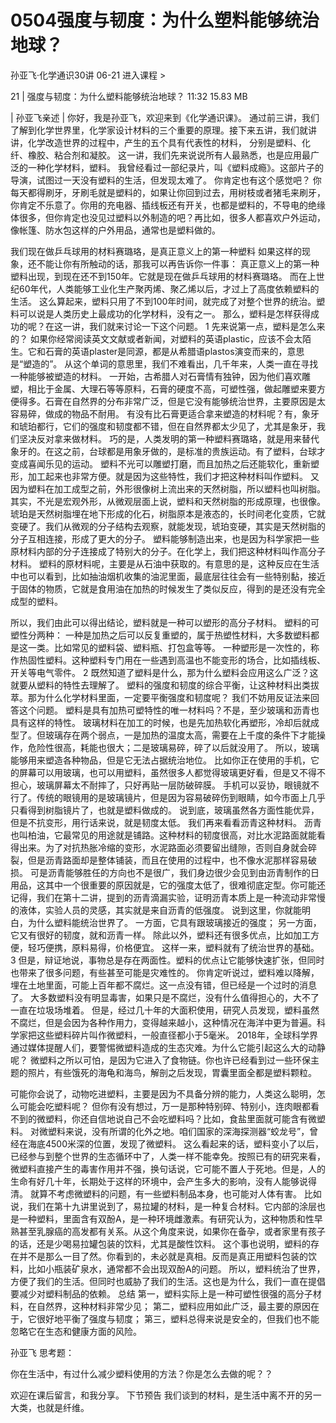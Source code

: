 # 0504强度与韧度：为什么塑料能够统治地球？


孙亚飞·化学通识30讲
06-21
进入课程 >

21 | 强度与韧度：为什么塑料能够统治地球？
11:32 15.83 MB

| 孙亚飞亲述 |
你好，我是孙亚飞，欢迎来到《化学通识课》。
通过前三讲，我们了解到化学世界里，化学家设计材料的三个重要的原理。接下来五讲，我们就讲讲，化学改造世界的过程中，产生的五个具有代表性的材料， 分别是塑料、化纤、橡胶、粘合剂和凝胶。
这一讲，我们先来说说所有人最熟悉，也是应用最广泛的一种化学材料，塑料。
我曾经看过一部纪录片，叫《塑料成瘾》。这部片子的导演，试图过一天没有塑料的生活，但发现太难了。
你肯定也有这个感觉吧？
你每天都得刷牙，牙刷毛就是塑料的，如果让你回到过去，用树枝或者猪毛来刷牙，你肯定不乐意了。你用的充电器、插线板还有开关，也都是塑料的，不导电的绝缘体很多，但你肯定也没见过塑料以外制造的吧？再比如，很多人都喜欢户外运动，像帐篷、防水包这样的户外用品，通常也是塑料做的。

我们现在做乒乓球用的材料赛璐珞，是真正意义上的第一种塑料
如果这样的现象，还不能让你有所触动的话，那我可以再告诉你一件事：
真正意义上的第一种塑料出现，到现在还不到150年。它就是现在做乒乓球用的材料赛璐珞。
而在上世纪60年代，人类能够工业化生产聚丙烯、聚乙烯以后，才过上了高度依赖塑料的生活。
这么算起来，塑料只用了不到100年时间，就完成了对整个世界的统治。塑料可以说是人类历史上最成功的化学材料，没有之一。
那么，塑料是怎样获得成功的呢？在这一讲，我们就来讨论一下这个问题。
1
先来说第一点，塑料是怎么来的？
如果你经常阅读英文文献或者新闻，对塑料的英语plastic，应该不会太陌生。它和石膏的英语plaster是同源，都是从希腊语plastos演变而来的，意思是“塑造的”。
从这个单词的意思里，我们不难看出，几千年来，人类一直在寻找一种能够被塑造的材料。
一开始，古希腊人对石膏情有独钟，因为他们喜欢雕塑，相比于金属、大理石等等原料，石膏的硬度不高，可塑性强，做起雕塑来要方便得多。石膏在自然界的分布非常广泛，但是它没有能够统治世界，主要原因是太容易碎，做成的物品不耐用。
有没有比石膏更适合拿来塑造的材料呢？有，象牙和琥珀都行，它们的强度和韧度都不错，但在自然界都太少见了，尤其是象牙，我们坚决反对拿来做材料。
巧的是，人类发明的第一种塑料赛璐珞，就是用来替代象牙的。在这之前，台球都是用象牙做的，是标准的贵族运动。有了塑料，台球才变成喜闻乐见的运动。
塑料不光可以雕塑打磨，而且加热之后还能软化，重新塑形，加工起来也非常方便。就是因为这些特性，我们才把这种材料叫作塑料。
又因为塑料在加工成型之前，外形很像树上流出来的天然树脂，所以塑料也叫树脂。
其实，不光是宏观外形，从微观层面上说，塑料和天然树脂的形成原理，也很像。
琥珀是天然树脂埋在地下形成的化石，树脂原本是液态的，长时间老化变质，它就变硬了。我们从微观的分子结构去观察，就能发现，琥珀变硬，其实是天然树脂的分子互相连接，形成了更大的分子。
塑料能够制造出来，也是因为科学家把一些原材料内部的分子连接成了特别大的分子。在化学上，我们把这种材料叫作高分子材料。
塑料的原材料呢，主要是从石油中获取的。有意思的是，这种反应在生活中也可以看到，比如抽油烟机收集的油泥里面，最底层往往会有一些特别黏，接近于固体的物质，它就是食用油在加热的时候发生了类似反应，得到的是还没有完全成型的塑料。

所以，我们由此可以得出结论，塑料就是一种可以塑形的高分子材料。
塑料的可塑性分两种：
一种是加热之后可以反复重塑的，属于热塑性材料，大多数塑料都是这一类。比如常见的塑料袋、塑料瓶、打包盒等等。
一种塑形是一次性的，称作热固性塑料。这种塑料专门用在一些遇到高温也不能变形的场合，比如插线板、开关等电气零件。
2
既然知道了塑料是什么，那为什么塑料会应用这么广泛？这就要从塑料的特性去理解了。
塑料的强度和韧度的综合平衡，让这种材料出类拔萃。那为什么化学材料里面，一定要平衡强度和韧度呢？
我们不妨用反证法来回答这个问题。
塑料是具有加热可塑特性的唯一材料吗？不是，至少玻璃和沥青也具有这样的特性。
玻璃材料在加工的时候，也是先加热软化再塑形，冷却后就成型了。但玻璃存在两个弱点，一是加热的温度太高，需要在上千度的条件下才能操作，危险性很高，耗能也很大；二是玻璃易碎，碎了以后就没用了。
所以，玻璃能够用来塑造各种物品，但是它无法占据统治地位。
比如你正在使用的手机，它的屏幕可以用玻璃，也可以用塑料，虽然很多人都觉得玻璃更好看，但是又不得不担心，玻璃屏幕太不耐摔了，只好再贴一层防破碎膜。
手机可以妥协，眼镜就不行了。传统的眼镜用的是玻璃镜片，但是因为容易破碎伤到眼睛，如今市面上几乎只看得到树脂镜片了，也就是塑料做成的。
说到底，玻璃虽然各方面性能优异，但是不抗变形，用行话来说，就是韧度太低。
我们再来看看沥青这种材料。
沥青也叫柏油，它最常见的用途就是铺路。这种材料的韧度很高，对比水泥路面就能看得出来。为了对抗热胀冷缩的变形，水泥路面必须要留出缝隙，否则自身就会碎裂，但是沥青路面却是整体铺装，而且在使用的过程中，也不像水泥那样容易破损。
可是沥青能够胜任的方向也不是很广，我们身边很少会见到由沥青制作的日用品，这其中一个很重要的原因就是，它的强度太低了，很难彻底定型。你可能还记得，我们在第十二讲，提到的沥青滴漏实验，证明沥青本质上是一种流动非常慢的液体，实验人员的灵感，其实就是来自沥青的低强度。
说到这里，你就能明白，为什么塑料能统治世界了。
一方面，它具有跟玻璃接近的强度；
另一方面，它又有很好的韧度，就和沥青一样。
除此以外，塑料还有很多优点，比如加工方便，轻巧便携，原料易得，价格便宜。
这样一来，塑料就有了统治世界的基础。
3
但是，辩证地说，事物总是存在两面性。塑料的优点让它能够快速扩张，但同时也带来了很多问题，有些甚至可能是灾难性的。
你肯定听说过，塑料难以降解，埋在土地里面，可能上百年都不腐烂。这一点没有错，但已经是一个过时的消息了。
大多数塑料没有明显毒害，如果只是不腐烂，没有什么值得担心的，大不了一直在垃圾场堆着。
但是，经过几十年的大面积使用，研究人员发现，塑料虽然不腐烂，但是会因为各种作用力，变得越来越小，这种情况在海洋中更为普遍。科学家把这些塑料碎片叫作微塑料，一般直径都小于5毫米。
2018年，全球科学界通过媒体提醒人们，要警惕微塑料造成的生态灾难。为什么它能引起这么大的动静呢？
微塑料之所以可怕，是因为它进入了食物链。你也许已经看到过一些环保主题的照片，有些饿死的海龟和海鸟，解剖之后发现，胃囊里面全都是塑料颗粒。

可能你会说了，动物吃进塑料，主要是因为不具备分辨的能力，人类这么聪明，怎么可能会吃塑料呢？
但你有没有想过，万一是那种特别碎、特别小，连肉眼都看不到的微塑料，你还自信地说自己不会吃塑料吗？比如，食盐里面就可能含有微塑料。
对微塑料来说，没有所谓的化外之地。咱们国家的深海探测器“蛟龙号”，曾经在海底4500米深的位置，发现了微塑料。
这么看起来的话，塑料变小了以后，已经参与到整个世界的生态循环中了，人类一样不能幸免。按照已有的研究来看，微塑料直接产生的毒害作用并不强，换句话说，它可能不置人于死地。但是，人的生命有好几十年，长期处于这样的环境中，会产生多大的影响，没有人能够说得清。
就算不考虑微塑料的问题，有一些塑料制品本身，也可能对人体有害。
比如说，我们在第十九讲里说到了，易拉罐的材料，是一种复合材料。它内部的涂层也是一种塑料，里面含有双酚A，是一种环境雌激素。有研究认为，这种物质和性早熟甚至乳腺癌的高发都有关系。从这个角度来说，如果你在备孕，或者家里有孩子的话，还是少喝易拉罐包装的饮料，尤其是酸性饮料。
这个事也说明，塑料的存在并不是那么一目了然。你看到的，未必就是真相。反而是真正用塑料包装的饮料，比如小瓶装矿泉水，通常都不会出现双酚A的问题。
所以，塑料统治了世界，方便了我们的生活。但同时也威胁了我们的生活。这也是为什么，我们一直在提倡要减少对塑料制品的依赖。
总结
第一，塑料实际上是一种可塑性很强的高分子材料，在自然界，这种材料非常少见；
第二，塑料应用如此广泛，最主要的原因在于，它很好地平衡了强度与韧度；
第三，塑料总得来说是安全的，但我们也不能忽略它在生态和健康方面的风险。

孙亚飞
思考题：

你在生活中，有过什么减少塑料使用的方法？你是怎么去做的呢？？

欢迎在课后留言，和我分享。
下节预告
我们谈到的材料，是生活中离不开的另一大类，也就是纤维。